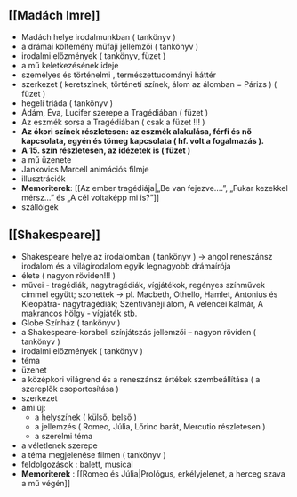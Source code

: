 ## [[Madách Imre]]
- Madách helye irodalmunkban ( tankönyv )
- a drámai költemény műfaji jellemzői ( tankönyv )
- irodalmi előzmények ( tankönyv, füzet )
- a mű keletkezésének ideje
- személyes és történelmi , természettudományi háttér
- szerkezet ( keretszínek, történeti színek, álom az álomban = Párizs ) ( füzet )
- hegeli triáda ( tankönyv )
- Ádám, Éva, Lucifer szerepe a Tragédiában ( füzet )
- Az eszmék sorsa a Tragédiában ( csak a füzet !!! )
- **Az ókori színek részletesen: az eszmék alakulása, férfi és nő kapcsolata, egyén és tömeg kapcsolata ( hf. volt a fogalmazás ).**
- **A 15. szín részletesen, az idézetek is ( füzet )**
- a mű üzenete
- Jankovics Marcell animációs filmje
- illusztrációk
- **Memoriterek**: [[Az ember tragédiája|„Be van fejezve….”, „Fukar kezekkel mérsz…” és „A cél voltaképp mi is?”]]
- szállóigék
## [[Shakespeare]]
- Shakespeare helye az irodalomban ( tankönyv ) -> angol reneszánsz irodalom és a világirodalom egyik legnagyobb drámaírója
- élete ( nagyon röviden!!! )
- művei - tragédiák, nagytragédiák, vígjátékok, regényes színművek címmel együtt; szonettek -> pl. Macbeth, Othello, Hamlet, Antonius és Kleopátra- nagytragédiák; Szentivánéji álom, A velencei kalmár, A makrancos hölgy - vígjáték stb.
- Globe Színház ( tankönyv )
- a Shakespeare-korabeli színjátszás jellemzői – nagyon röviden ( tankönyv )
- irodalmi előzmények ( tankönyv )
- téma
- üzenet
- a középkori világrend és a reneszánsz értékek szembeállítása ( a szereplők csoportosítása )
- szerkezet
- ami új:
  - a helyszínek ( külső, belső )
  - a jellemzés ( Romeo, Júlia, Lőrinc barát, Mercutio részletesen )
  - a szerelmi téma
- a véletlenek szerepe
- a téma megjelenése filmen ( tankönyv )
- feldolgozások : balett, musical
- **Memoriterek** : [[Romeo és Júlia|Prológus, erkélyjelenet, a herceg szava a mű végén]]